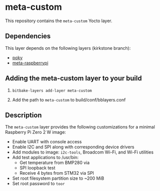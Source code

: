 # meta-custom

This repository contains the `meta-custom` Yocto layer.

## Dependencies

This layer depends on the following layers (kirkstone branch):

- [poky](https://github.com/yoctoproject/poky)
- [meta-raspberrypi](https://github.com/agherzan/meta-raspberrypi)

## Adding the meta-custom layer to your build

1. `bitbake-layers add-layer meta-custom`

2. Add the path to `meta-custom` to build/conf/bblayers.conf

## Description

The `meta-custom` layer provides the following customizations for a minimal Raspberry Pi Zero 2 W image:

- Enable UART with console access
- Enable I2C and SPI along with corresponding device drivers
- Add modules to image: `i2c-tools`, Broadcom Wi-Fi, and Wi-Fi utilities
- Add test applications to /usr/bin:  
  - Get temperature from BMP280 via
  - SPI loopback test
  - Receive 4 bytes from STM32 via SPI
- Set root filesystem partition size to ~200 MiB
- Set root password to `toor`
